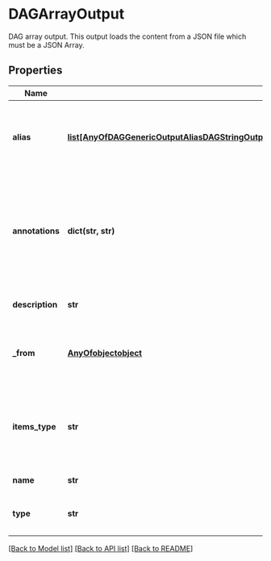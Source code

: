 # DAGArrayOutput

DAG array output.  This output loads the content from a JSON file which must be a JSON Array.
## Properties
Name | Type | Description | Notes
------------ | ------------- | ------------- | -------------
**alias** | [**list[AnyOfDAGGenericOutputAliasDAGStringOutputAliasDAGIntegerOutputAliasDAGNumberOutputAliasDAGBooleanOutputAliasDAGFolderOutputAliasDAGFileOutputAliasDAGPathOutputAliasDAGArrayOutputAliasDAGJSONObjectOutputAliasDAGLinkedOutputAlias]**](AnyOfDAGGenericOutputAliasDAGStringOutputAliasDAGIntegerOutputAliasDAGNumberOutputAliasDAGBooleanOutputAliasDAGFolderOutputAliasDAGFileOutputAliasDAGPathOutputAliasDAGArrayOutputAliasDAGJSONObjectOutputAliasDAGLinkedOutputAlias.md) | A list of additional processes for loading this output on different platforms. | [optional] 
**annotations** | **dict(str, str)** | An optional dictionary to add annotations to inputs. These annotations will be used by the client side libraries. | [optional] 
**description** | **str** | Optional description for output. | [optional] 
**_from** | [**AnyOfobjectobject**](AnyOfobjectobject.md) | Reference to a file or a task output. Task output must be file. | 
**items_type** | **str** | Type of items in this array. All the items in an array must be from the same type. | [optional] [default to 'String']
**name** | **str** | Output name. | 
**type** | **str** |  | [optional] [readonly] [default to 'DAGArrayOutput']

[[Back to Model list]](../README.md#documentation-for-models) [[Back to API list]](../README.md#documentation-for-api-endpoints) [[Back to README]](../README.md)


